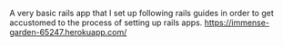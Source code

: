 A very basic rails app that I set up following rails guides in order to get accustomed to the process of setting up rails apps.
https://immense-garden-65247.herokuapp.com/
